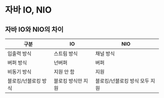 # 자바 IO, NIO

## 자바 IO와 NIO의 차이

| 구분                 | IO                 | NIO                            |
| -------------------- | ------------------ | ------------------------------ |
| 입출력 방식          | 스트림 방식        | 채널 방식                      |
| 버퍼 방식            | 넌버퍼             | 버퍼                           |
| 비동기 방식          | 지원 안 함         | 지원                           |
| 블로킹/넌블로킹 방식 | 블로킹 방식만 지원 | 블로킹/넌블로킹 방식 모두 지원 |
